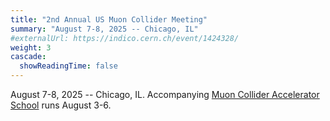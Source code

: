 ```yaml
---
title: "2nd Annual US Muon Collider Meeting"
summary: "August 7-8, 2025 -- Chicago, IL"
#externalUrl: https://indico.cern.ch/event/1424328/
weight: 3
cascade:
  showReadingTime: false
---
```


August 7-8, 2025 -- Chicago, IL. Accompanying [Muon Collider Accelerator School](/event_items_upcoming/2025-08-03/) runs August 3-6.


